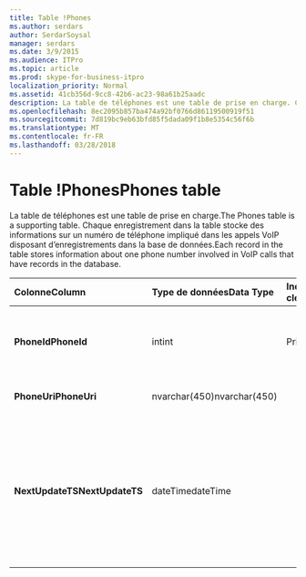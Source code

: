 ```yaml
---
title: Table !Phones
ms.author: serdars
author: SerdarSoysal
manager: serdars
ms.date: 3/9/2015
ms.audience: ITPro
ms.topic: article
ms.prod: skype-for-business-itpro
localization_priority: Normal
ms.assetid: 41cb356d-9cc8-42b6-ac23-98a61b25aadc
description: La table de téléphones est une table de prise en charge. Chaque enregistrement dans la table stocke des informations sur un numéro de téléphone impliqué dans les appels VoIP disposant d’enregistrements dans la base de données.
ms.openlocfilehash: 8ec2095b857ba474a92bf0766d86119500919f51
ms.sourcegitcommit: 7d819bc9eb63bfd85f5dada09f1b8e5354c56f6b
ms.translationtype: MT
ms.contentlocale: fr-FR
ms.lasthandoff: 03/28/2018
---
```

# <a name="phones-table"></a><span data-ttu-id="c6ddd-104">Table !Phones</span><span class="sxs-lookup"><span data-stu-id="c6ddd-104">Phones table</span></span>
 
<span data-ttu-id="c6ddd-105">La table de téléphones est une table de prise en charge.</span><span class="sxs-lookup"><span data-stu-id="c6ddd-105">The Phones table is a supporting table.</span></span> <span data-ttu-id="c6ddd-106">Chaque enregistrement dans la table stocke des informations sur un numéro de téléphone impliqué dans les appels VoIP disposant d’enregistrements dans la base de données.</span><span class="sxs-lookup"><span data-stu-id="c6ddd-106">Each record in the table stores information about one phone number involved in VoIP calls that have records in the database.</span></span>
  
|<span data-ttu-id="c6ddd-107">**Colonne**</span><span class="sxs-lookup"><span data-stu-id="c6ddd-107">**Column**</span></span>|<span data-ttu-id="c6ddd-108">**Type de données**</span><span class="sxs-lookup"><span data-stu-id="c6ddd-108">**Data Type**</span></span>|<span data-ttu-id="c6ddd-109">**Index de la clé**</span><span class="sxs-lookup"><span data-stu-id="c6ddd-109">**Key/Index**</span></span>|<span data-ttu-id="c6ddd-110">**Détails**</span><span class="sxs-lookup"><span data-stu-id="c6ddd-110">**Details**</span></span>|
|:-----|:-----|:-----|:-----|
|<span data-ttu-id="c6ddd-111">**PhoneId**</span><span class="sxs-lookup"><span data-stu-id="c6ddd-111">**PhoneId**</span></span> <br/> |<span data-ttu-id="c6ddd-112">int</span><span class="sxs-lookup"><span data-stu-id="c6ddd-112">int</span></span>  <br/> |<span data-ttu-id="c6ddd-113">Principal</span><span class="sxs-lookup"><span data-stu-id="c6ddd-113">Primary</span></span>  <br/> |<span data-ttu-id="c6ddd-114">Numéro unique identifiant ce téléphone.</span><span class="sxs-lookup"><span data-stu-id="c6ddd-114">Unique number identifying this phone.</span></span>  <br/> |
|<span data-ttu-id="c6ddd-115">**PhoneUri**</span><span class="sxs-lookup"><span data-stu-id="c6ddd-115">**PhoneUri**</span></span> <br/> |<span data-ttu-id="c6ddd-116">nvarchar(450)</span><span class="sxs-lookup"><span data-stu-id="c6ddd-116">nvarchar(450)</span></span>  <br/> | <br/> |<span data-ttu-id="c6ddd-117">Numéro de téléphone.</span><span class="sxs-lookup"><span data-stu-id="c6ddd-117">Phone number.</span></span>  <br/> |
|<span data-ttu-id="c6ddd-118">**NextUpdateTS**</span><span class="sxs-lookup"><span data-stu-id="c6ddd-118">**NextUpdateTS**</span></span> <br/> |<span data-ttu-id="c6ddd-119">dateTime</span><span class="sxs-lookup"><span data-stu-id="c6ddd-119">dateTime</span></span>  <br/> ||<span data-ttu-id="c6ddd-120">Horodatage (à usage interne uniquement).</span><span class="sxs-lookup"><span data-stu-id="c6ddd-120">Time stamp (for internal use only).</span></span>  <br/> <span data-ttu-id="c6ddd-121">Ce champ a été introduit dans Microsoft Lync Server 2013.</span><span class="sxs-lookup"><span data-stu-id="c6ddd-121">This field was introduced in Microsoft Lync Server 2013.</span></span>  <br/> |
   

